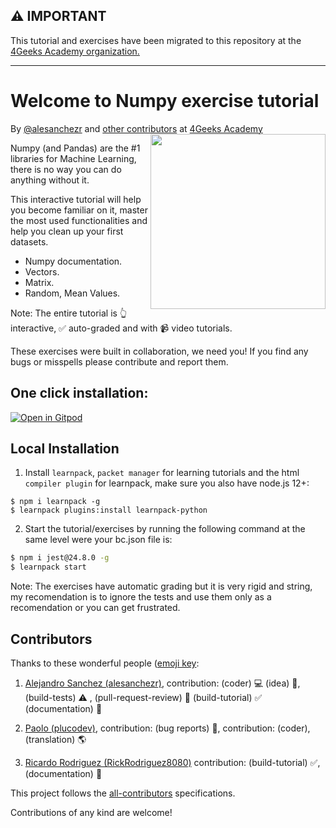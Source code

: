 ## ⚠️ IMPORTANT

This tutorial and exercises have been migrated to this repository at the [4Geeks Academy organization.](https://github.com/4GeeksAcademy/numpy-tutorial-exercises)

--------

<!-- hide -->
# Welcome to Numpy exercise tutorial

By <a href="https://twitter.com/alesanchezr">@alesanchezr</a> and <a href="https://github.com/breatheco-de/numpy-tutorial-exercises/graphs/contributors">other contributors</a> at <a href="http://4geeksacademy.com/">4Geeks Academy</a><a href="https://www.4geeksacademy.com"><img height="280" align="right" src="https://github.com/breatheco-de/numpy-tutorial-exercises/blob/master/.learn/assets/numpy-badge.png?raw=true"></a>
<!-- endhide -->
Numpy (and Pandas) are the #1 libraries for Machine Learning, there is no way you can do anything without it. 

This interactive tutorial will help you become familiar on it, master the most used functionalities and help you clean up your first datasets.

- Numpy documentation.
- Vectors.
- Matrix.
- Random, Mean Values.

Note: The entire tutorial is 👆 interactive, ✅ auto-graded and with 📹 video tutorials.

These exercises were built in collaboration, we need you! If you find any bugs or misspells please contribute and report them.

<!-- hide -->
## One click installation:

[![Open in Gitpod](https://gitpod.io/button/open-in-gitpod.svg)](https://gitpod.io#https://github.com/breatheco-de/numpy-tutorial-exercises)


## Local Installation

1. Install `learnpack`, `packet manager` for learning tutorials and the html `compiler plugin` for learnpack, make sure you also have node.js 12+:

```
$ npm i learnpack -g
$ learnpack plugins:install learnpack-python
```

2. Start the tutorial/exercises by running the following command at the same level were your bc.json file is:

```sh
$ npm i jest@24.8.0 -g
$ learnpack start
```

Note: The exercises have automatic grading but it is very rigid and string, my recomendation is to ignore the tests and use them only as a recomendation or you can get frustrated.

<!-- endhide -->


 ## Contributors

Thanks to these wonderful people ([emoji key](https://github.com/kentcdodds/all-contributors#emoji-key):

1. [Alejandro Sanchez (alesanchezr)](https://github.com/alesanchezr), contribution: (coder) 💻  (idea) 🤔, (build-tests) ⚠️ , (pull-request-review) 👀 (build-tutorial) ✅ (documentation) 📖

2. [Paolo (plucodev)](https://github.com/plucodev), contribution: (bug reports) 🐛, contribution: (coder), (translation) 🌎

3. [Ricardo Rodriguez (RickRodriguez8080)](https://github.com/RickRodriguez8080) contribution: (build-tutorial)  ✅, (documentation) 📖

This project follows the [all-contributors](https://github.com/kentcdodds/all-contributors) specifications. 

Contributions of any kind are welcome!
